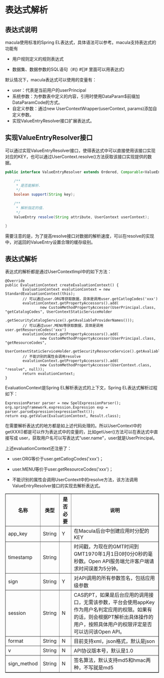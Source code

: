 # 表达式解析

## 表达式说明

macula使用标准的Spring EL表达式，具体语法可以参考。macula支持表达式的功能有

* 用户规则定义的规则表达式

* 数据集、数据参数的SQL语句（\#\(\) \#\[\]\# 里面可以用表达式\)


默认情况下，macula表达式可以使用的变量有：

* user：代表是当前用户的userPrincipal
* 系统参数：为参数表中定义的内容，引用时使用DataParam$前缀加DataParamCode的方式。
* 自定义参数：通过new UserContextWrapper\(userContext, params\)添加自定义参数。
* 实现ValueEntryResolver接口扩展表达式。

## 实现ValueEntryResolver接口

可以通过实现ValueEntryResolver接口，使得表达式中可以直接使用该接口实现对应的KEY，也可以通过UserContext.resolve\(\)方法获取该接口实现提供的数据。

```java
public interface ValueEntryResolver extends Ordered, Comparable<ValueEntryResolver> {

    /**
     * 是否能解析.
     */
    boolean support(String key);

    /**
     * 解析指定的值.
     */
    ValueEntry resolve(String attribute, UserContext userContext);

}
```

需要注意的是，为了提高resolve接口对数据的解析速度，可以在resolve的实现中，对返回的ValueEntry设置合理的缓存级别。

## 表达式解析

表达式的解析都是通过UserContextImpl中的如下方法：

```
@Override
public EvaluationContext createEvaluationContext() {
        EvaluationContext evalutionContext = new StandardEvaluationContext(this);
        // 可以通过user.ORG等获取数据，具体是调用user.getCatlogCodes('xxx')
        evalutionContext.getPropertyAccessors().add(
                new CustomMethodPropertyAccessor(UserPrincipal.class, "getCatalogCodes", UserContextStaticServiceHolder
                        .getSecurityCatalogService().getAvaliableProviderNames()));
        // 可以通过user.MENU等获取数据，具体是调用user.getResourceCodes('xxx')
        evalutionContext.getPropertyAccessors().add(
                new CustomMethodPropertyAccessor(UserPrincipal.class, "getResourceCodes",
                        UserContextStaticServiceHolder.getSecurityResourceService().getAvaliableProviderNames()));
        // 不能识别的属性会调用resolve
        evalutionContext.getPropertyAccessors().add(
                new CustomMethodPropertyAccessor(UserContext.class, "resolve", null));
        return evalutionContext;
}
```

EvaluationContext是Spring EL解析表达式的上下文，Spring EL表达式解析过程如下：

```
ExpressionParser parser = new SpelExpressionParser();
org.springframework.expression.Expression exp = parser.parseExpression(expressionText());
return exp.getValue(EvaluationContext, Result.class);
```

在需要解析表达式的地方都是如上述代码处理的。所以UserContext中的getXXX\(\)都是可以作为表达式中的变量的，比如getUser\(\)方法可以在表达式中直接写成 user，获取用户名可以写表达式“user.name"，user就是UserPrincipal。

上述evaluationContext还注册了：

* user.ORG等价于user.getCatlogCodes\('xxx'\)；


* user.MENU等价于user.getResourceCodes\('xxx'\)；

* 不能识别的属性会调用UserContext中的resolve方法，该方法调用ValueEntryResolver接口的实现去解析表达式。



<table summary="Open API请求系统级参数" border="1">
<colgroup>
<col />
<col />
<col />
<col />
</colgroup>
<thead>
<tr>
<th>名称</th>
<th>类型</th>
<th>是否必要</th>
<th>说明</th>
</tr>
</thead>
<tbody>
<tr>
<td>app_key</td>
<td>String</td>
<td>Y</td>
<td>在Macula后台中创建应用时分配的KEY</td>
</tr>
<tr>
<td>timestamp</td>
<td>String</td>
<td> </td>
<td>时间戳，为现在的GMT时间到GMT1970年1月1日0时0分0秒的毫秒数。Open
API服务端允许客户端请求时间误差为5分钟。</td>
</tr>
<tr>
<td>sign</td>
<td>String</td>
<td>Y</td>
<td>对API调用的所有参数签名，包括应用级参数</td>
</tr>
<tr>
<td>session</td>
<td>String</td>
<td>N</td>
<td>CAS的PT，如果是后台应用的调用接口，无需该参数，平台会使用appKey作为用户名判定应用的权限。如果有的话，则会根据PT解析出具体操作的用户，按照具体用户的权限评定是否可以访问该Open
API。</td>
</tr>
<tr>
<td>format</td>
<td>String</td>
<td>N</td>
<td>目前支持xml，json格式，默认是json</td>
</tr>
<tr>
<td>v</td>
<td>String</td>
<td>N</td>
<td>API协议版本号，默认是1.0</td>
</tr>
<tr>
<td>sign_method</td>
<td>String</td>
<td>N</td>
<td>签名算法，默认支持md5和hmac两种，不写就是md5</td>
</tr>
</tbody>
</table>


